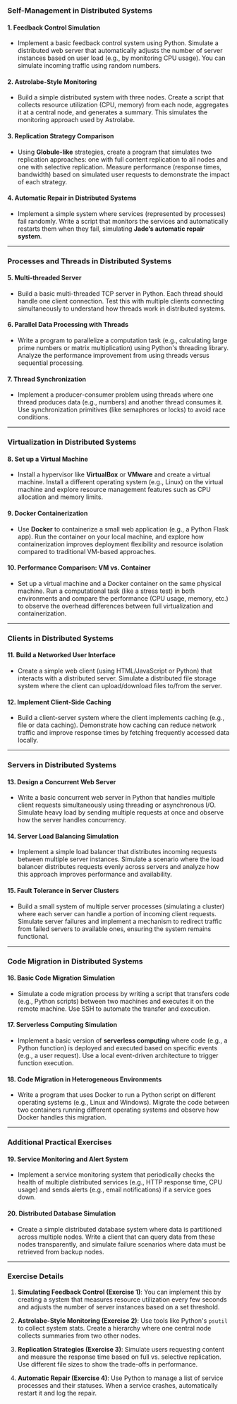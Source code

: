 ### **Self-Management in Distributed Systems**

#### 1. **Feedback Control Simulation**
   - Implement a basic feedback control system using Python. Simulate a distributed web server that automatically adjusts the number of server instances based on user load (e.g., by monitoring CPU usage). You can simulate incoming traffic using random numbers.

#### 2. **Astrolabe-Style Monitoring**
   - Build a simple distributed system with three nodes. Create a script that collects resource utilization (CPU, memory) from each node, aggregates it at a central node, and generates a summary. This simulates the monitoring approach used by Astrolabe.

#### 3. **Replication Strategy Comparison**
   - Using **Globule-like** strategies, create a program that simulates two replication approaches: one with full content replication to all nodes and one with selective replication. Measure performance (response times, bandwidth) based on simulated user requests to demonstrate the impact of each strategy.

#### 4. **Automatic Repair in Distributed Systems**
   - Implement a simple system where services (represented by processes) fail randomly. Write a script that monitors the services and automatically restarts them when they fail, simulating **Jade’s automatic repair system**.

---

### **Processes and Threads in Distributed Systems**

#### 5. **Multi-threaded Server**
   - Build a basic multi-threaded TCP server in Python. Each thread should handle one client connection. Test this with multiple clients connecting simultaneously to understand how threads work in distributed systems.

#### 6. **Parallel Data Processing with Threads**
   - Write a program to parallelize a computation task (e.g., calculating large prime numbers or matrix multiplication) using Python's threading library. Analyze the performance improvement from using threads versus sequential processing.

#### 7. **Thread Synchronization**
   - Implement a producer-consumer problem using threads where one thread produces data (e.g., numbers) and another thread consumes it. Use synchronization primitives (like semaphores or locks) to avoid race conditions.

---

### **Virtualization in Distributed Systems**

#### 8. **Set up a Virtual Machine**
   - Install a hypervisor like **VirtualBox** or **VMware** and create a virtual machine. Install a different operating system (e.g., Linux) on the virtual machine and explore resource management features such as CPU allocation and memory limits.

#### 9. **Docker Containerization**
   - Use **Docker** to containerize a small web application (e.g., a Python Flask app). Run the container on your local machine, and explore how containerization improves deployment flexibility and resource isolation compared to traditional VM-based approaches.

#### 10. **Performance Comparison: VM vs. Container**
   - Set up a virtual machine and a Docker container on the same physical machine. Run a computational task (like a stress test) in both environments and compare the performance (CPU usage, memory, etc.) to observe the overhead differences between full virtualization and containerization.

---

### **Clients in Distributed Systems**

#### 11. **Build a Networked User Interface**
   - Create a simple web client (using HTML/JavaScript or Python) that interacts with a distributed server. Simulate a distributed file storage system where the client can upload/download files to/from the server.

#### 12. **Implement Client-Side Caching**
   - Build a client-server system where the client implements caching (e.g., file or data caching). Demonstrate how caching can reduce network traffic and improve response times by fetching frequently accessed data locally.

---

### **Servers in Distributed Systems**

#### 13. **Design a Concurrent Web Server**
   - Write a basic concurrent web server in Python that handles multiple client requests simultaneously using threading or asynchronous I/O. Simulate heavy load by sending multiple requests at once and observe how the server handles concurrency.

#### 14. **Server Load Balancing Simulation**
   - Implement a simple load balancer that distributes incoming requests between multiple server instances. Simulate a scenario where the load balancer distributes requests evenly across servers and analyze how this approach improves performance and availability.

#### 15. **Fault Tolerance in Server Clusters**
   - Build a small system of multiple server processes (simulating a cluster) where each server can handle a portion of incoming client requests. Simulate server failures and implement a mechanism to redirect traffic from failed servers to available ones, ensuring the system remains functional.

---

### **Code Migration in Distributed Systems**

#### 16. **Basic Code Migration Simulation**
   - Simulate a code migration process by writing a script that transfers code (e.g., Python scripts) between two machines and executes it on the remote machine. Use SSH to automate the transfer and execution. 

#### 17. **Serverless Computing Simulation**
   - Implement a basic version of **serverless computing** where code (e.g., a Python function) is deployed and executed based on specific events (e.g., a user request). Use a local event-driven architecture to trigger function execution.

#### 18. **Code Migration in Heterogeneous Environments**
   - Write a program that uses Docker to run a Python script on different operating systems (e.g., Linux and Windows). Migrate the code between two containers running different operating systems and observe how Docker handles this migration.

---

### **Additional Practical Exercises**

#### 19. **Service Monitoring and Alert System**
   - Implement a service monitoring system that periodically checks the health of multiple distributed services (e.g., HTTP response time, CPU usage) and sends alerts (e.g., email notifications) if a service goes down.

#### 20. **Distributed Database Simulation**
   - Create a simple distributed database system where data is partitioned across multiple nodes. Write a client that can query data from these nodes transparently, and simulate failure scenarios where data must be retrieved from backup nodes.

---

### Exercise Details

1. **Simulating Feedback Control (Exercise 1)**: You can implement this by creating a system that measures resource utilization every few seconds and adjusts the number of server instances based on a set threshold.
   
2. **Astrolabe-Style Monitoring (Exercise 2)**: Use tools like Python's `psutil` to collect system stats. Create a hierarchy where one central node collects summaries from two other nodes.

3. **Replication Strategies (Exercise 3)**: Simulate users requesting content and measure the response time based on full vs. selective replication. Use different file sizes to show the trade-offs in performance.

4. **Automatic Repair (Exercise 4)**: Use Python to manage a list of service processes and their statuses. When a service crashes, automatically restart it and log the repair.
